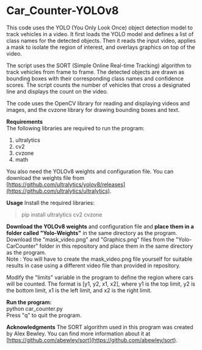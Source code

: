# Car_Counter-YOLOv8
This code uses the YOLO (You Only Look Once) object detection model to track vehicles in a video. It first loads the YOLO model and defines a list of class names for the detected objects. Then it reads the input video, applies a mask to isolate the region of interest, and overlays graphics on top of the video.

The script uses the SORT (Simple Online Real-time Tracking) algorithm to track vehicles from frame to frame. The detected objects are drawn as bounding boxes with their corresponding class names and confidence scores. The script counts the number of vehicles that cross a designated line and displays the count on the video.

The code uses the OpenCV library for reading and displaying videos and images, and the cvzone library for drawing bounding boxes and text.

**Requirements**\
The following libraries are required to run the program:
1. ultralytics
2. cv2
3. cvzone
4. math

You also need the YOLOv8 weights and configuration file. You can download the weights file from [https://github.com/ultralytics/yolov8/releases](https://github.com/ultralytics/ultralytics).

**Usage**
Install the required libraries:
 > pip install ultralytics cv2 cvzone
 
**Download the YOLOv8 weights** and configuration file and **place them in a folder called "Yolo-Weights"** in the same directory as the program.\
Download the "mask_video.png" and "Graphics.png" files from the "Yolo-CarCounter" folder in this repository and place them in the same directory as the program.\
Note : You will have to create the mask_video.png file yourself for suitable results in case using a different video file than provided in repository.

Modify the "limits" variable in the program to define the region where cars will be counted. The format is [y1, y2, x1, x2], where y1 is the top limit, y2 is the bottom limit, x1 is the left limit, and x2 is the right limit.

**Run the program:**\
python car_counter.py\
Press "q" to quit the program.

**Acknowledgments**
The SORT algorithm used in this program was created by Alex Bewley. You can find more information about it at [https://github.com/abewley/sort](https://github.com/abewley/sort).
